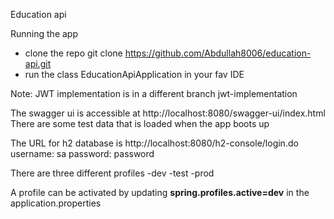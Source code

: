 Education api

Running the app
- clone the repo git clone https://github.com/Abdullah8006/education-api.git
- run the class EducationApiApplication in your fav IDE


Note: JWT implementation is in a different branch jwt-implementation

The swagger ui is accessible at http://localhost:8080/swagger-ui/index.html
There are some test data that is loaded when the app boots up

The URL for h2 database is http://localhost:8080/h2-console/login.do
username: sa
password: password

There are three different profiles
-dev
-test
-prod

A profile can be activated by updating **spring.profiles.active=dev** in the application.properties 
